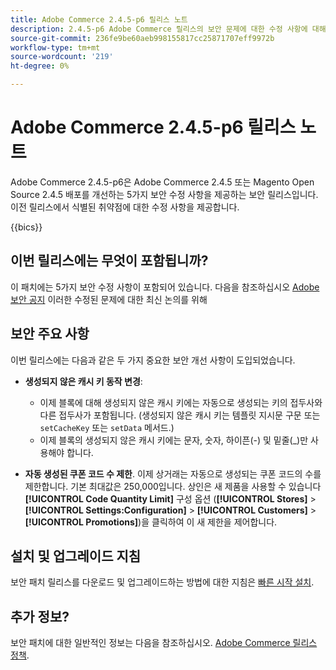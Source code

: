 ```yaml
---
title: Adobe Commerce 2.4.5-p6 릴리스 노트
description: 2.4.5-p6 Adobe Commerce 릴리스의 보안 문제에 대한 수정 사항에 대해 알아봅니다.
source-git-commit: 236fe9be60aeb998155817cc25871707eff9972b
workflow-type: tm+mt
source-wordcount: '219'
ht-degree: 0%

---
```



# Adobe Commerce 2.4.5-p6 릴리스 노트

Adobe Commerce 2.4.5-p6은 Adobe Commerce 2.4.5 또는 Magento Open Source 2.4.5 배포를 개선하는 5가지 보안 수정 사항을 제공하는 보안 릴리스입니다. 이전 릴리스에서 식별된 취약점에 대한 수정 사항을 제공합니다.

{{bics}}

## 이번 릴리스에는 무엇이 포함됩니까?

이 패치에는 5가지 보안 수정 사항이 포함되어 있습니다. 다음을 참조하십시오 [Adobe 보안 공지](https://helpx.adobe.com/security/products/magento/apsb24-03.html) 이러한 수정된 문제에 대한 최신 논의를 위해

## 보안 주요 사항

이번 릴리스에는 다음과 같은 두 가지 중요한 보안 개선 사항이 도입되었습니다.

* **생성되지 않은 캐시 키 동작 변경**:

   * 이제 블록에 대해 생성되지 않은 캐시 키에는 자동으로 생성되는 키의 접두사와 다른 접두사가 포함됩니다. (생성되지 않은 캐시 키는 템플릿 지시문 구문 또는 `setCacheKey` 또는 `setData` 메서드.)
   * 이제 블록의 생성되지 않은 캐시 키에는 문자, 숫자, 하이픈(-) 및 밑줄(_)만 사용해야 합니다.  <!-- AC-9831 -->

* **자동 생성된 쿠폰 코드 수 제한**. 이제 상거래는 자동으로 생성되는 쿠폰 코드의 수를 제한합니다. 기본 최대값은 250,000입니다. 상인은 새 제품을 사용할 수 있습니다 **[!UICONTROL Code Quantity Limit]** 구성 옵션 (**[!UICONTROL Stores]** > **[!UICONTROL Settings:Configuration]** > **[!UICONTROL Customers]** > **[!UICONTROL Promotions]**)을 클릭하여 이 새 제한을 제어합니다. <!-- AC-8753 -->

## 설치 및 업그레이드 지침

보안 패치 릴리스를 다운로드 및 업그레이드하는 방법에 대한 지침은 [빠른 시작 설치](../../../installation/composer.md).

## 추가 정보?

보안 패치에 대한 일반적인 정보는 다음을 참조하십시오. [Adobe Commerce 릴리스 정책](https://experienceleague.adobe.com/docs/commerce-operations/release/planning/versioning-policy.html?lang=en#security-patch-release).
